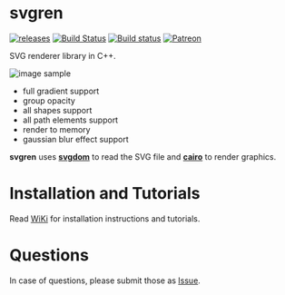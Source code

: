 # svgren
[![releases](https://badge.fury.io/gh/igagis%2Fsvgren.svg)](https://github.com/igagis/svgren/releases)
[![Build Status](https://travis-ci.org/igagis/svgren.svg?branch=master)](https://travis-ci.org/igagis/svgren)
[![Build status](https://ci.appveyor.com/api/projects/status/6ilonof8aqcjryoi/branch/master?svg=true)](https://ci.appveyor.com/project/igagis/svgren/branch/master)
[![Patreon](https://img.shields.io/badge/become-patron-red.svg)](https://www.patreon.com/bePatron?u=2662824)




SVG renderer library in C++.

![image sample](wiki/camera.png)

- full gradient support
- group opacity
- all shapes support
- all path elements support
- render to memory
- gaussian blur effect support

**svgren** uses **[svgdom](https://github.com/igagis/svgdom)** to read the SVG file and **[cairo](http://cairographics.org)** to render graphics.

# Installation and Tutorials
Read [WiKi](wiki/Main.adoc) for installation instructions and tutorials.

# Questions
In case of questions, please submit those as [Issue](https://github.com/igagis/svgren/issues).
